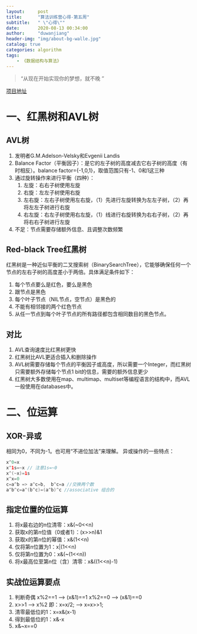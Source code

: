 ```yaml
---
layout: 	post
title: 		"算法训练营心得-第五周"
subtitle:	" \"心得\""
date:		2020-08-13 00:34:00
author:		"duwanjiang"
header-img:	"img/about-bg-walle.jpg"
catalog: true
categories: algorithm
tags:
    - 《数据结构与算法》
---
```


> “从现在开始实现你的梦想，就不晚 ”

[项目地址](https://github.com/duwanjiang/AlgorithmQIUZHAO)

# 一、红黑树和AVL树
## AVL树
1. 发明者G.M.Adelson-Velsky和Evgenii Landis
2. Balance Factor（平衡因子）：是它的左子树的高度减去它右子树的高度（有时相反）。balance factor={-1,0,1}，取值范围只有-1、0和1这三种
3. 通过旋转操作来进行平衡（四种）：
    1. 左旋：右右子树使用左旋
    2. 右旋：左左子树使用右旋
    3. 左右旋：左右子树使用左右旋，（1）先进行左旋转换为左左子树，（2）再将左左子树进行右旋
    4. 右左旋：右左子树使用右左旋，（1）线进行右旋转换为右右子树，（2）再将右右子树进行左旋
4. 不足：节点需要存储额外信息、且调整次数频繁

## Red-black Tree红黑树
红黑树是一种近似平衡的二叉搜索树（BinarySearchTree），它能够确保任何一个节点的左右子树的高度差小于两倍。具体满足条件如下：
1. 每个节点要么是红色，要么是黑色
2. 跟节点是黑色
3. 每个叶子节点（NIL节点，空节点）是黑色的
4. 不能有相邻接的两个红色节点
5. 从任一节点到每个叶子节点的所有路径都包含相同数目的黑色节点。

## 对比
1. AVL查询速度比红黑树更快
2. 红黑树比AVL更适合插入和删除操作
3. AVL树需要存储每个节点的平衡因子或高度，所以需要一个Integer，而红黑树只需要额外存储每个节点1 bit的信息，需要的额外信息更少
4. 红黑树大多数使用在map、multimap、multiset等编程语言的结构中，而AVL一般使用在databases中。

# 二、位运算
## XOR-异或
相同为0，不同为-1。也可用“不进位加法”来理解。
异或操作的一些特点：

```java
x^0=x
x^1s=~x // 注意1s=~0
x^(~x)=1s
x^x=0
c=a^b => a^c=b,  b^c=a //交换两个数
a^b^c=a^(b^c)=(a^b)^c //associative 组合的
```

## 指定位置的位运算
1. 将x最右边的n位清零：x&(~0<<n)
2. 获取x的第n位值（0或者1）：(x>>n)&1
3. 获取x的第n位的幂值：x&(1<<n)
4. 仅将第n位置为1：x|(1<<n)
5. 仅将第n位置为0：x&(~(1<<n))
6. 将x最高位至第n位（含）清零：x&((1<<n)-1)

## 实战位运算要点
1. 判断奇偶
x%2==1 --> (x&1)==1
x%2==0 --> (x&1)==0
2. x>>1 --> x%2 即：x=x/2; --> x=x>>1;
3. 清零最低位的1：x=x&(x-1)
4. 得到最低位的1：x&-x
5. x&~x==0